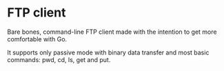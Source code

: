 # FTP client

Bare bones, command-line FTP client made with the intention to get more comfortable with Go.

It supports only passive mode with binary data transfer and most basic commands: pwd, cd, ls, get and put.
